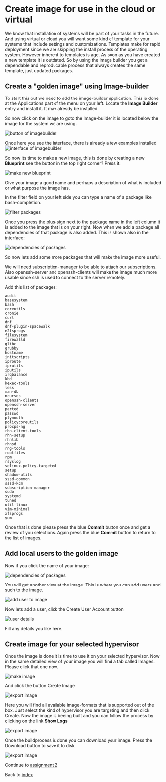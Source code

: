 # Create image for use in the cloud or virtual

We know that installation of systems will be part of your tasks in the future. And using virtual or cloud you will want some kind of template for your systems that include settings and customizations. Templates make for rapid deployment since we are skipping the install process of the operating system. However inherent to templates is age. As soon as you have created a new template it is outdated. So by using the image builder you get a dependable and reproducable process that always creates the same template, just updated packages.


## Create a "golden image" using Image-builder
To start this out we need to add the image-builder application. This is done at the Applications part of the menu on your left.
Locate the **Image Builder** entry and install it. It may alresdy be installed

So now click on the image to goto the Image-builder it is located below the image for the system we are using.

![button of imagebuilder](images/interface_imagebuilderbutt.png)

Once here you see the interface, there is already a few examples installed
![interface of imagebuilder](images/interface_imagebuilder.png)

So now its time to make a new image, this is done by creating a new **Blueprint** see the button in the top right corner? Press it.

![make new blueprint](images/interface_newblueprint.png)

Give your image a good name and perhaps a description of what is included or what purpose the image has.

In the filter field on your left side you can type a name of a package like bash-completion.

![filter packages](images/interface_addpackage.png)

Once you press the plus-sign next to the package name in the left column it is added to the image that is on your right. Now when we add a package all dependencies of that package is also added. This is shown also in the interface:

![dependencies of packages](images/interface_dependencies.png)

So now lets add some more packages that will make the image more useful.

We will need subscription-manager to be able to attach our subscriptions. Also openssh-server and openssh-clients will make the image much more usable since ssh is used to connect to the server remotely.

Add this list of packages:

```
audit
basesystem
bash
coreutils
cronie
curl
dnf
dnf-plugin-spacewalk
e2fsprogs
filesystem
firewalld
glibc
grubby
hostname
initscripts
iproute
iprutils
iputils
irqbalance
kbd
kexec-tools
less
man-db
ncurses
openssh-clients
openssh-server
parted
passwd
plymouth
policycoreutils
procps-ng
rhn-client-tools
rhn-setup
rhnlib
rhnsd
rng-tools
rootfiles
rpm
rsyslog
selinux-policy-targeted
setup
shadow-utils
sssd-common
sssd-kcm
subscription-manager
sudo
systemd
tuned
util-linux
vim-minimal
xfsprogs
yum
```
Once that is done please press the blue **Commit** button once and get a review of you selections. Again press the blue **Commit** button to return to the list of images.

## Add local users to the golden image

Now if you click the name of your image:

![dependencies of packages](images/interface_myimage.png)

You will get another view at the image. This is where you can add users and such to the image.

![add user to image](images/interface_adduserimage.png)

Now lets add a user, click the Create User Account button

![user details](images/interface_userdetails.png)

Fill any details you like here. 

## Create image for your selected hypervisor

Once the image is done it is time to use it on your selected hypervisor. Now in the same detailed view of your image you will find a tab called Images. Please click that one now.

![make image](images/interface_newimage.png)

And click the button Create Image

![export image](images/interface_imageoptions.png)

Here you will find all available image-formats that is supported out of the box. Just select the kind of hypervisor you are targeting and then click Create. Now the image is beeing built and you can follow the process by clicking on the link **Show Logs**

![export image](images/interface_imagebuilderlogs.png)

Once the buildprocess is done you can download your image. Press the Download button to save it to disk

![export image](images/interface_downloadimage.png)


Continue to [assignment 2](assign2.md)

Back to [index](thews.md)